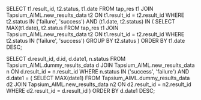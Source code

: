 SELECT t1.result_id, t2.status, t1.date
FROM tap_res t1
JOIN Tapsium_AIML.new_results_data t2 ON t1.result_id = t2.result_id
WHERE t2.status IN ('failure', 'success')
AND (t1.date, t2.status) IN (
    SELECT MAX(t1.date), t2.status
    FROM tap_res t1
    JOIN Tapsium_AIML.new_results_data t2 ON t1.result_id = t2.result_id
    WHERE t2.status IN ('failure', 'success')
    GROUP BY t2.status
)
ORDER BY t1.date DESC;


SELECT d.result_id, d.id, d.date1, n.status
FROM Tapsium_AIML.dummy_results_data d
JOIN Tapsium_AIML.new_results_data n ON d.result_id = n.result_id
WHERE n.status IN ('success', 'failure')
AND d.date1 = (
  SELECT MAX(date1)
  FROM Tapsium_AIML.dummy_results_data d2
  JOIN Tapsium_AIML.new_results_data n2 ON d2.result_id = n2.result_id
  WHERE d2.result_id = d.result_id
)
ORDER BY d.date1 DESC;
